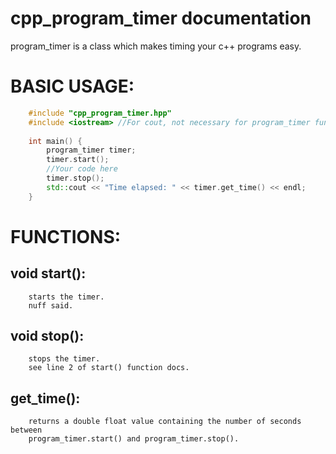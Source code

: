 # cpp_program_timer documentation

program_timer is a class which makes timing your c++ programs easy.

# BASIC USAGE:
```c++
	#include "cpp_program_timer.hpp"
	#include <iostream> //For cout, not necessary for program_timer function.
	
	int main() {
		program_timer timer;
		timer.start();
		//Your code here
		timer.stop();
		std::cout << "Time elapsed: " << timer.get_time() << endl;
	}
```

# FUNCTIONS:
## void start():
		starts the timer.
		nuff said.
## void stop():
		stops the timer.
		see line 2 of start() function docs.
## get_time():
		returns a double float value containing the number of seconds between
		program_timer.start() and program_timer.stop().
